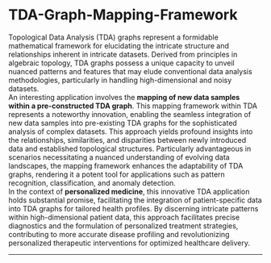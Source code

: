 # TDA-Graph-Mapping-Framework
Topological Data Analysis (TDA) graphs represent a formidable mathematical framework for elucidating the intricate structure and relationships inherent in intricate datasets. Derived from principles in algebraic topology, TDA graphs possess a unique capacity to unveil nuanced patterns and features that may elude conventional data analysis methodologies, particularly in handling high-dimensional and noisy datasets.  
An interesting application involves the **mapping of new data samples within a pre-constructed TDA graph**. This mapping framework within TDA represents a noteworthy innovation, enabling the seamless integration of new data samples into pre-existing TDA graphs for the sophisticated analysis of complex datasets. This approach yields profound insights into the relationships, similarities, and disparities between newly introduced data and established topological structures. Particularly advantageous in scenarios necessitating a nuanced understanding of evolving data landscapes, the mapping framework enhances the adaptability of TDA graphs, rendering it a potent tool for applications such as pattern recognition, classification, and anomaly detection.  
In the context of **personalized medicine**, this innovative TDA application holds substantial promise, facilitating the integration of patient-specific data into TDA graphs for tailored health profiles. By discerning intricate patterns within high-dimensional patient data, this approach facilitates precise diagnostics and the formulation of personalized treatment strategies, contributing to more accurate disease profiling and revolutionizing personalized therapeutic interventions for optimized healthcare delivery.

---


